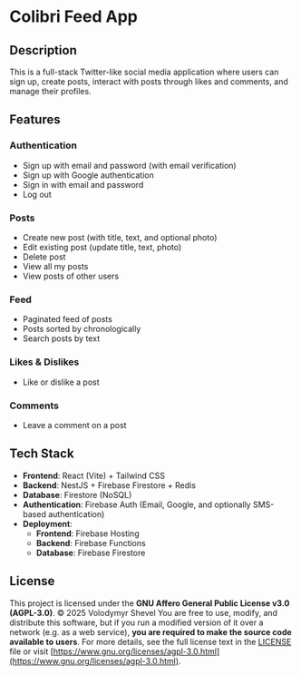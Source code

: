 # Colibri Feed App

## Description
This is a full-stack Twitter-like social media application where users can sign up, create posts, interact with posts through likes and comments, and manage their profiles.

## Features

### Authentication
- Sign up with email and password (with email verification)
- Sign up with Google authentication
- Sign in with email and password
- Log out

### Posts
- Create new post (with title, text, and optional photo)
- Edit existing post (update title, text, photo)
- Delete post
- View all my posts
- View posts of other users

### Feed
- Paginated feed of posts
- Posts sorted by chronologically
- Search posts by text

### Likes & Dislikes
- Like or dislike a post

### Comments
- Leave a comment on a post

## Tech Stack
- **Frontend**: React (Vite) + Tailwind CSS
- **Backend**: NestJS + Firebase Firestore + Redis
- **Database**: Firestore (NoSQL)
- **Authentication**: Firebase Auth (Email, Google, and optionally SMS-based authentication)
- **Deployment**:
  - **Frontend**: Firebase Hosting
  - **Backend**: Firebase Functions
  - **Database**: Firebase Firestore

## License
This project is licensed under the **GNU Affero General Public License v3.0 (AGPL-3.0)**.
© 2025 Volodymyr Shevel
You are free to use, modify, and distribute this software, but if you run a modified version of it over a network (e.g. as a web service), **you are required to make the source code available to users**.
For more details, see the full license text in the [LICENSE](./LICENSE) file or visit [https://www.gnu.org/licenses/agpl-3.0.html](https://www.gnu.org/licenses/agpl-3.0.html).
